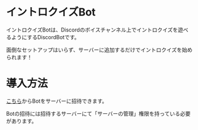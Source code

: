 # イントロクイズBot
イントロクイズBotは、Discordのボイスチャンネル上でイントロクイズを遊べるようにするDiscordBotです。

面倒なセットアップはいらず、サーバーに追加するだけでイントロクイズを始められます！

# 導入方法
[こちら](https://discord.com/api/oauth2/authorize?client_id=691547356100952096&permissions=3222592&scope=bot)からBotをサーバーに招待できます。

Botの招待には招待するサーバーにて「サーバーの管理」権限を持っている必要があります。

